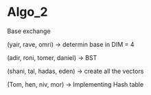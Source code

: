 # Algo_2
Base exchange


(yair, rave, omri) ->  determin base in DIM = 4

(adir, roni, tomer, daniel) -> BST

(shani, tal, hadas, eden) -> create all the vectors

(Tom, hen, niv, mor) -> Implementing Hash table
